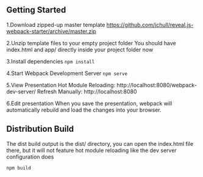 ## Getting Started

1.Download zipped-up master template
https://github.com/jchull/reveal.js-webpack-starter/archive/master.zip

2.Unzip template files to your empty project folder
You should have index.html and app/ directly inside your project folder now

3.Install dependencies
`npm install`

4.Start Webpack Development Server
`npm serve`

5.View Presentation
Hot Module Reloading: http://localhost:8080/webpack-dev-server/
Refresh Manually: http://localhost:8080

6.Edit presentation
When you save the presentation, webpack will automatically rebuild and load the changes into your browser.

## Distribution Build
The dist build output is the dist/ directory, you can open the index.html file
there, but it will not feature hot module reloading like the dev server configuration does

`npm build`
